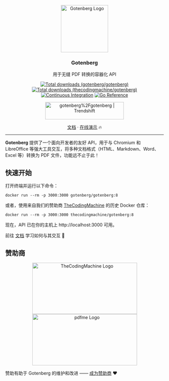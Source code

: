 <p align="center">
    <img src="https://edas-hz.oss-cn-hangzhou.aliyuncs.com/edas-apps/charts-store/gotenberg/image/130322857-185831e2-f041-46eb-a17f-0a69d066c4e5.png" alt="Gotenberg Logo" width="150" height="150" />
    <h3 align="center">Gotenberg</h3>
    <p align="center">
用于无缝 PDF 转换的容器化 API</p>
    <p align="center">
        <a href="https://hub.docker.com/r/gotenberg/gotenberg"><img alt="Total downloads (gotenberg/gotenberg)" src="https://edas-hz.oss-cn-hangzhou.aliyuncs.com/edas-apps/charts-store/gotenberg/image/68747470733a2f2f696d672e736869656c64732e696f2f646f636b65722f70756c6c732f746865636f64696e676d616368696e652f676f74656e62657267.svg"></a>
        <a href="https://hub.docker.com/r/thecodingmachine/gotenberg"><img alt="Total downloads (thecodingmachine/gotenberg)" src="https://edas-hz.oss-cn-hangzhou.aliyuncs.com/edas-apps/charts-store/gotenberg/image/68747470733a2f2f696d672e736869656c64732e696f2f646f636b65722f70756c6c732f676f74656e626572672f676f74656e62657267.svg"></a>
        <a href="https://github.com/gotenberg/gotenberg/actions/workflows/continuous-integration.yml"><img alt="Continuous Integration" src="https://edas-hz.oss-cn-hangzhou.aliyuncs.com/edas-apps/charts-store/gotenberg/image/badge.svg"></a>
        <a href="https://pkg.go.dev/github.com/gotenberg/gotenberg/v8"><img alt="Go Reference" src="https://edas-hz.oss-cn-hangzhou.aliyuncs.com/edas-apps/charts-store/gotenberg/image/gotenberg.svg"></a>
    </p>
    <p align="center">
        <a href="https://trendshift.io/repositories/2996"><img src="https://trendshift.io/api/badge/repositories/2996" alt="gotenberg%2Fgotenberg | Trendshift" style="width: 250px; height: 55px;" width="250" height="55"/></a>
    </p>
    <p align="center"><a href="https://gotenberg.dev/docs/getting-started/introduction">文档</a> &#183; <a href="https://gotenberg.dev/docs/getting-started/installation#live-demo-">在线演示</a> 🔥</p>
</p>

---
**Gotenberg** 提供了一个面向开发者的友好 API，用于与 Chromium 和 LibreOffice 等强大工具交互，将多种文档格式（HTML、Markdown、Word、Excel 等）转换为 PDF 文件，功能远不止于此！

## 快速开始

打开终端并运行以下命令：

```
docker run --rm -p 3000:3000 gotenberg/gotenberg:8
```

或者，使用来自我们的赞助商 [TheCodingMachine](https://www.thecodingmachine.com) 的历史 Docker 仓库：

```
docker run --rm -p 3000:3000 thecodingmachine/gotenberg:8
```

现在，API 已在你的主机上 http://localhost:3000 可用。

前往 [文档](https://gotenberg.dev/docs/getting-started/introduction) 学习如何与其交互 🚀

## 赞助商

<p align="center">
    <a href="https://thecodingmachine.com">
        <img src="https://edas-hz.oss-cn-hangzhou.aliyuncs.com/edas-apps/charts-store/gotenberg/image/130324668-9d6e7b35-53a3-49c7-a574-38190d2bd6b0.png" alt="TheCodingMachine Logo" width="333" height="163" />
    </a>
    <a href="https://pdfme.com?utm_source=gotenberg_github&utm_medium=website" target="_blank">
        <img src="https://edas-hz.oss-cn-hangzhou.aliyuncs.com/edas-apps/charts-store/gotenberg/image/413266562-2a75dd40-ca18-4d34-acd5-5dd474595168.png" alt="pdfme Logo" width="333" height="163" />
    </a>
</p>

赞助有助于 Gotenberg 的维护和改进 —— [成为赞助商](https://github.com/sponsors/gulien) ❤️
